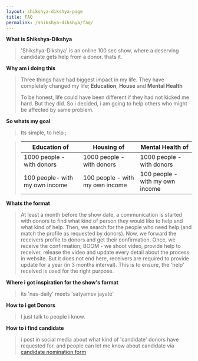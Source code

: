 ```yaml
---
layout: shikshya-dikshya-page
title: FAQ
permalink: /shikshya-dikshya/faq/
---
```


**What is Shikshya-Dikshya**

> 'Shikshya-Dikshya' is an online 100 sec show, where a deserving candidate gets help from a donor. thats it.

**Why am i doing this**

> Three things have had biggest impact in my life. They have completely changed my life; **Education**, **House** and **Mental Health**
>
> To be honest, life could have been different if they had not kicked me hard. But they did. So i decided, i am going to help others who might be affected by same problem.

**So whats my goal**

> Its simple, to help ;

> | Education of | Housing of | Mental Health of |
> | --- | --- | --- |
> |1000 people - with donors|1000 people - with donors |1000 people - with donors |
> |100 people- with my own income|100 people - with my own income|100 people - with my own income|

**Whats the format**

> At least a month before the show date,
> a communication is started with donors to find what kind of person they would like to
> help and what kind of help. Then, we search for the people who need help (and match the
profile as requested by donors).
> Now, we forward the receivers profile to donors and get their confirmation. Once, we receive the confirmation; BOOM - we shoot video, provide help to receiver, release the video and update every detail about the process in website.
> But it does not end here, receivers are required to provide update for a year (in 3 months interval). This is to ensure, the 'help' received is used for the right purpose.


**Where i got inspiration for the show's format**

> its 'nas-daily' meets 'satyamev jayate'

**How to i get Donors**

> I just talk to people i know.

**How to i find candidate**

> i post in social media about what kind of 'candidate' donors have requested for.
> and people can let me know about candidate via [candidate nomination form](/shikshya-dikshya/know-someone-in-need/)
